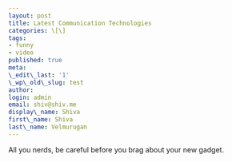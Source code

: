 ```yaml
---
layout: post
title: Latest Communication Technologies
categories: \[\]
tags:
- funny
- video
published: true
meta:
\_edit\_last: '1'
\_wp\_old\_slug: test
author:
login: admin
email: shiv@shiv.me
display\_name: Shiva
first\_name: Shiva
last\_name: Velmurugan
---
```


All you nerds, be careful before you brag about your new gadget.